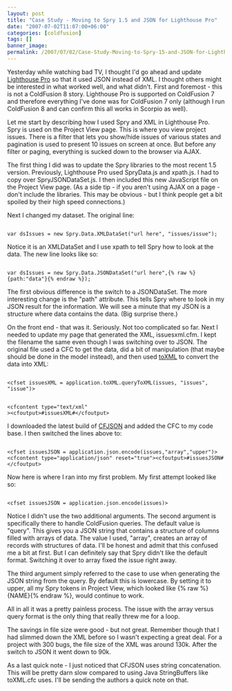 ```yaml
---
layout: post
title: "Case Study - Moving to Spry 1.5 and JSON for Lighthouse Pro"
date: "2007-07-02T11:07:00+06:00"
categories: [coldfusion]
tags: []
banner_image: 
permalink: /2007/07/02/Case-Study-Moving-to-Spry-15-and-JSON-for-Lighthouse-Pro
---
```


Yesterday while watching bad TV, I thought I'd go ahead and update <a href="http://lighthousepro.riaforge.org">Lighthouse Pro</a> so that it used JSON instead of XML. I thought others might be interested in what worked well, and what didn't. First and foremost - this is not a ColdFusion 8 story. Lighthouse Pro is supported on ColdFusion 7 and therefore everything I've done was for ColdFusion 7 only (although I run ColdFusion 8 and can confirm this all works in Scorpio as well).
<!--more-->
Let me start by describing how I used Spry and XML in Lighthouse Pro. Spry is used on the Project View page. This is where you view project issues. There is a filter that lets you show/hide issues of various states and pagination is used to present 10 issues on screen at once. But before any filter or paging, everything is sucked down to the browser via AJAX.

The first thing I did was to update the Spry libraries to the most recent 1.5 version. Previously, Lighthouse Pro used SpryData.js and xpath.js. I had to copy over SpryJSONDataSet.js. I then included this new JavaScript file on the Project View page. (As a side tip - if you aren't using AJAX on a page - don't include the libraries. This may be obvious - but I think people get a bit spoiled by their high speed connections.)

Next I changed my dataset. The original line:

<code>
var dsIssues = new Spry.Data.XMLDataSet("url here", "issues/issue");
</code>

Notice it is an XMLDataSet and I use xpath to tell Spry how to look at the data. The new line looks like so:

<code>
var dsIssues = new Spry.Data.JSONDataSet("url here",{% raw %}{path:"data"}{% endraw %});
</code>

The first obvious difference is the switch to a JSONDataSet. The more interesting change is the "path" attribute. This tells Spry where to look in my JSON result for the information. We will see a minute that my JSON is a structure where data contains the data. (Big surprise there.)

On the front end - that was it. Seriously. Not too complicated so far. Next I needed to update my page that generated the XML, issuesxml.cfm. I kept the filename the same even though I was switching over to JSON. The original file used a CFC to get the data, did a bit of manipulation (that maybe should be done in the model instead), and then used <a href="http://www.raymondcamden.com/projects/toxml/">toXML</a> to convert the data into XML:

<code>
&lt;cfset issuesXML = application.toXML.queryToXML(issues, "issues", "issue")&gt;

&lt;cfcontent type="text/xml" &gt;&lt;cfoutput&gt;#issuesXML#&lt;/cfoutput&gt;
</code>

I downloaded the latest build of <a href="http://www.epiphantastic.com/cfjson/">CFJSON</a> and added the CFC to my code base. I then switched the lines above to:

<code>
&lt;cfset issuesJSON = application.json.encode(issues,"array","upper")&gt;
&lt;cfcontent type="application/json" reset="true"&gt;&lt;cfoutput&gt;#issuesJSON#&lt;/cfoutput&gt;
</code>

Now here is where I ran into my first problem. My first attempt looked like so:

<code>
&lt;cfset issuesJSON = application.json.encode(issues)&gt;
</code>

Notice I didn't use the two additional arguments. The second argument is specifically there to handle ColdFusion queries. The default value is "query". This gives you a JSON string that contains a structure of columns filled with arrays of data. The value I used, "array", creates an array of records  with structures of data. I'll be honest and admit that this confused me a bit at first. But I can definitely say that Spry didn't like the default format. Switching it over to array fixed the issue right away.

The third argument simply referred to the case to use when generating the JSON string from the query. By default this is lowercase. By setting it to upper, all my Spry tokens in Project View, which looked like {% raw %}{NAME}{% endraw %}, would continue to work.

All in all it was a pretty painless process. The issue with the array versus query format is the only thing that really threw me for a loop.

The savings in file size were good - but not great. Remember though that I had slimmed down the XML before so I wasn't expecting a great deal. For a project with 300 bugs, the file size of the XML was around 130k. After the switch to JSON it went down to 90k. 

As a last quick note - I just noticed that CFJSON uses string concatenation. This will be pretty darn slow compared to using Java StringBuffers like toXML.cfc uses. I'll be sending the authors a quick note on that.